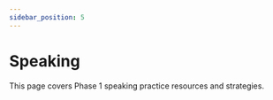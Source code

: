 ```yaml
---
sidebar_position: 5
---
```


# Speaking

This page covers Phase 1 speaking practice resources and strategies.
